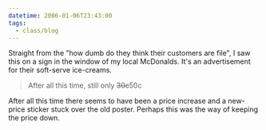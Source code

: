 ```yaml
---
datetime: 2006-01-06T23:43:00
tags:
  - class/blog
---
```

Straight from the "how dumb do they think their customers are file", I saw this on a sign in the window of my local McDonalds. It's an advertisement for their soft-serve ice-creams.

> After all this time, still only ~~30c~~50c
 
After all this time there seems to have been a price increase and a new-price sticker stuck over the old poster. Perhaps this was the way of keeping the price down.

